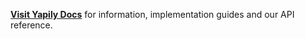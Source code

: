 **[Visit Yapily Docs](https://docs.yapily.com)** for information, implementation guides and our API reference.

